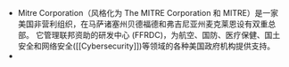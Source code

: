 - Mitre Corporation（风格化为 The MITRE Corporation 和 MITRE）是一家美国非营利组织，在马萨诸塞州贝德福德和弗吉尼亚州麦克莱恩设有双重总部。 它管理联邦资助的研发中心 (FFRDC)，为航空、国防、医疗保健、国土安全和网络安全([[Cybersecurity]])等领域的各种美国政府机构提供支持。
-